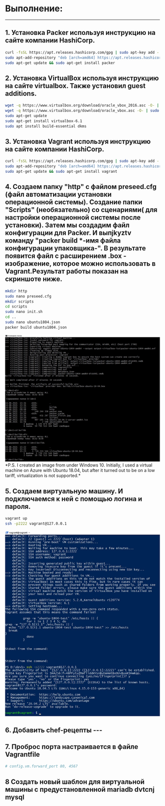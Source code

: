 # Выполнение:
************

## 1. Установка Packer используя инструкцию на сайте компании HashiCorp.  
   ```sh  
   curl -fsSL https://apt.releases.hashicorp.com/gpg | sudo apt-key add -  
   sudo apt-add-repository "deb [arch=amd64] https://apt.releases.hashicorp.com $(lsb_release -cs) main"  
   sudo apt-get update && sudo apt-get install packer  
   ```  
## 2. Установка VirtualBox используя инструкцию на сайте virtualbox. Также установил guest additions.  
   ```sh
   wget -q https://www.virtualbox.org/download/oracle_vbox_2016.asc -O- | sudo apt-key add -  
   wget -q https://www.virtualbox.org/download/oracle_vbox.asc -O- | sudo apt-key add -  
   sudo apt-get update  
   sudo apt-get install virtualbox-6.1  
   sudo apt install build-essential dkms  
   ```
## 3. Установка Vagrant используя инструкцию на сайте компании HashiCorp.  
   ```sh
   curl -fsSL https://apt.releases.hashicorp.com/gpg | sudo apt-key add -  
   sudo apt-add-repository "deb [arch=amd64] https://apt.releases.hashicorp.com $(lsb_release -cs) main"  
   sudo apt-get update && sudo apt-get install vagrant  
   ```
## 4.  Создаем папку "http" с файлом preseed.cfg (файл автоматизации установки операционной системы). Создание папки "Scripts" (необязательно) со сценариями( для настройки операционной системы после установки). Затем мы создадим файл конфигурации для Packer. И выпjkyztv команду "packer build *-имя файла конфигурации упаковщика-". В результате появится файл с расширением .box - изображение, которое можно использовать в Vagrant.Результат работы показан на скриншоте ниже.  
   ```sh
   mkdir http
   sudo nano preseed.cfg
   mkdir scripts
   cd scripts
   sudo nano init.sh
   cd ..
   sudo nano ubuntu1804.json
   packer build ubuntu1804.json
   ```
   <img src="https://github.com/dan480/DevOps_courses/blob/main/1.Containers-VMs/1.1.Vagrant%2BPacker/packer_finish.jpg" alt="drawing" width="800"/>  
   *P.S. I created an image from under Windows 10. Initially, I used a virtual machine on Azure with Ubuntu 18.04, but after it turned out to be on a low tariff, virtualization is not supported.*
     
## 5. Создаем виртуальную машину. И подключаемся к ней с помощью логина и пароля.
   ```sh
   vagrant up
   ssh -p2222 vagrant@127.0.0.1
   ```
   <img src="https://github.com/dan480/DevOps_courses/blob/main/1.Containers-VMs/1.1.Vagrant%2BPacker/start_vm1.jpg" alt="drawing"/>

## 6. Добавить chef-рецепты ---

## 7. Проброс порта настраивается в файле Vagrantfile
   ```sh
   # config.vm.forward_port 80, 4567
   ```
## 8 Создать новый шаблон для виртуальной машины с предустановленной mariadb dvtcnj mysql


   
